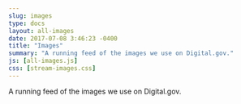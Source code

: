 ```yaml
---
slug: images
type: docs
layout: all-images
date: 2017-07-08 3:46:23 -0400
title: "Images"
summary: "A running feed of the images we use on Digital.gov."
js: [all-images.js]
css: [stream-images.css]
---
```


A running feed of the images we use on Digital.gov.
